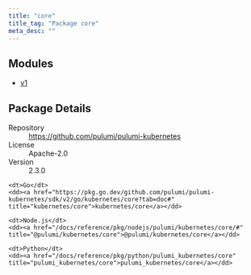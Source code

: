 ```yaml
---
title: "core"
title_tag: "Package core"
meta_desc: ""
---
```


<!-- WARNING: this file was generated by Pulumi Docs Generator. -->
<!-- Do not edit by hand unless you're certain you know what you are doing! -->



<h2 id="modules">Modules</h2>
<ul class="api">
    <li><a href="v1/" title="v1"><span class="symbol module"></span>v1</a></li>
</ul>

<h2 id="package-details">Package Details</h2>
<dl class="package-details">
	<dt>Repository</dt>
	<dd><a href="https://github.com/pulumi/pulumi-kubernetes">https://github.com/pulumi/pulumi-kubernetes</a></dd>
	<dt>License</dt>
	<dd>Apache-2.0</dd>
	<dt>Version</dt>
	<dd>2.3.0</dd>
</dl>



<dl class="tabular">

    <dt>Go</dt>
    <dd><a href="https://pkg.go.dev/github.com/pulumi/pulumi-kubernetes/sdk/v2/go/kubernetes/core?tab=doc#" title="kubernetes/core">kubernetes/core</a></dd>

    <dt>Node.js</dt>
    <dd><a href="/docs/reference/pkg/nodejs/pulumi/kubernetes/core/#" title="@pulumi/kubernetes/core">@pulumi/kubernetes/core</a></dd>

    <dt>Python</dt>
    <dd><a href="/docs/reference/pkg/python/pulumi_kubernetes/core" title="pulumi_kubernetes/core">pulumi_kubernetes/core</a></dd>

</dl>

